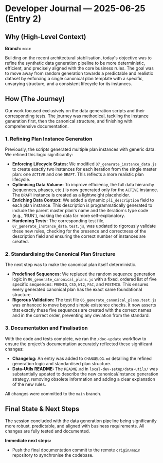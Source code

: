 # Developer Journal — 2025-06-25 (Entry 2)

## Why (High-Level Context)

**Branch:** `main`

Building on the recent architectural stabilisation, today's objective was to refine the synthetic data generation pipeline to be more deterministic, efficient, and precisely aligned with the core business rules. The goal was to move away from random generation towards a predictable and realistic dataset by enforcing a single canonical plan template with a specific, unvarying structure, and a consistent lifecycle for its instances.

## How (The Journey)

Our work focused exclusively on the data generation scripts and their corresponding tests. The journey was methodical, tackling the instance generation first, then the canonical structure, and finishing with comprehensive documentation.

### 1. Refining Plan Instance Generation

Previously, the scripts generated multiple plan instances with generic data. We refined this logic significantly:

*   **Enforcing Lifecycle States:** We modified `07_generate_instance_data.js` to create exactly two instances for each iteration from the single master plan: one `ACTIVE` and one `DRAFT`. This reflects a more realistic plan lifecycle.
*   **Optimising Data Volume:** To improve efficiency, the full data hierarchy (sequences, phases, etc.) is now generated only for the `ACTIVE` instance. The `DRAFT` instance is created as a lightweight placeholder.
*   **Enriching Data Context:** We added a dynamic `pli_description` field to each plan instance. This description is programmatically generated to include the parent master plan's name and the iteration's type code (e.g., 'RUN'), making the data far more self-explanatory.
*   **Hardening Tests:** The corresponding test file, `07_generate_instance_data.test.js`, was updated to rigorously validate these new rules, checking for the presence and correctness of the description field and ensuring the correct number of instances are created.

### 2. Standardising the Canonical Plan Structure

The next step was to make the canonical plan itself deterministic.

*   **Predefined Sequences:** We replaced the random sequence generation logic in `06_generate_canonical_plans.js` with a fixed, ordered list of five specific sequences: `PREMIG`, `CSD`, `W12`, `P&C`, and `POSTMIG`. This ensures every generated canonical plan has the exact same foundational structure.
*   **Rigorous Validation:** The test file `06_generate_canonical_plans.test.js` was enhanced to move beyond simple existence checks. It now asserts that exactly these five sequences are created with the correct names and in the correct order, preventing any deviation from the standard.

### 3. Documentation and Finalisation

With the code and tests complete, we ran the `/doc-update` workflow to ensure the project's documentation accurately reflected these significant changes:

*   **Changelog:** An entry was added to `CHANGELOG.md` detailing the refined generation logic and standardised plan structure.
*   **Data-Utils README:** The `README.md` in `local-dev-setup/data-utils/` was substantially updated to describe the new canonical/instance generation strategy, removing obsolete information and adding a clear explanation of the new rules.

All changes were committed to the `main` branch.

## Final State & Next Steps

The session concluded with the data generation pipeline being significantly more robust, predictable, and aligned with business requirements. All changes are fully tested and documented.

**Immediate next steps:**
*   Push the final documentation commit to the remote `origin/main` repository to synchronise the codebase.
